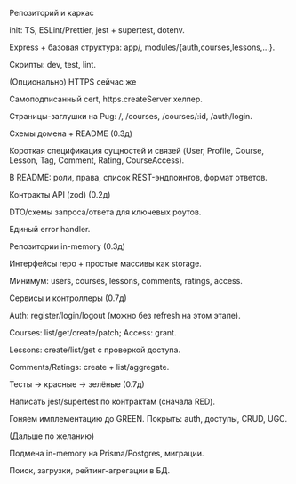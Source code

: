 Репозиторий и каркас

init: TS, ESLint/Prettier, jest + supertest, dotenv.

Express + базовая структура: app/, modules/{auth,courses,lessons,...}.

Скрипты: dev, test, lint.

(Опционально) HTTPS сейчас же 

Самоподписанный cert, https.createServer хелпер.

Страницы-заглушки на Pug: /, /courses, /courses/:id, /auth/login.

Схемы домена + README (0.3д)

Короткая спецификация сущностей и связей (User, Profile, Course, Lesson, Tag, Comment, Rating, CourseAccess).

В README: роли, права, список REST-эндпоинтов, формат ответов.

Контракты API (zod) (0.2д)

DTO/схемы запроса/ответа для ключевых роутов.

Единый error handler.

Репозитории in-memory (0.3д)

Интерфейсы repo + простые массивы как storage.

Минимум: users, courses, lessons, comments, ratings, access.

Сервисы и контроллеры (0.7д)

Auth: register/login/logout (можно без refresh на этом этапе).

Courses: list/get/create/patch; Access: grant.

Lessons: create/list/get c проверкой доступа.

Comments/Ratings: create + list/aggregate.

Тесты → красные → зелёные (0.7д)

Написать jest/supertest по контрактам (сначала RED).

Гоняем имплементацию до GREEN. Покрыть: auth, доступы, CRUD, UGC.

(Дальше по желанию)

Подмена in-memory на Prisma/Postgres, миграции.

Поиск, загрузки, рейтинг-агрегации в БД.